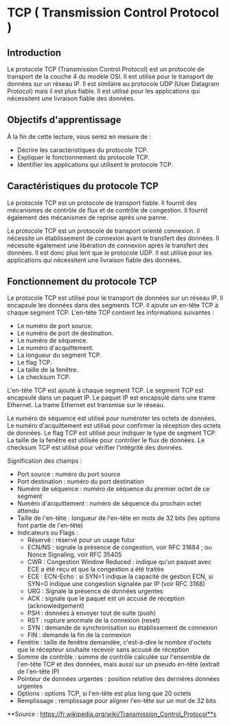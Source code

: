 # TCP ( Transmission Control Protocol )

## Introduction

Le protocole TCP (Transmission Control Protocol) est un protocole de transport de la couche 4 du modèle OSI. Il est utilisé pour le transport de données sur un réseau IP. Il est similaire au protocole UDP (User Datagram Protocol) mais il est plus fiable. Il est utilisé pour les applications qui nécessitent une livraison fiable des données.

## Objectifs d'apprentissage

À la fin de cette lecture, vous serez en mesure de :

- Décrire les caractéristiques du protocole TCP.
- Expliquer le fonctionnement du protocole TCP.
- Identifier les applications qui utilisent le protocole TCP.

## Caractéristiques du protocole TCP

Le protocole TCP est un protocole de transport fiable. Il fournit des mécanismes de contrôle de flux et de contrôle de congestion. Il fournit également des mécanismes de reprise après une panne.

Le protocole TCP est un protocole de transport orienté connexion. Il nécessite un établissement de connexion avant le transfert des données. Il nécessite également une libération de connexion après le transfert des données. Il est donc plus lent que le protocole UDP. Il est utilisé pour les applications qui nécessitent une livraison fiable des données.

## Fonctionnement du protocole TCP

Le protocole TCP est utilisé pour le transport de données sur un réseau IP. Il encapsule les données dans des segments TCP. Il ajoute un en-tête TCP à chaque segment TCP. L'en-tête TCP contient les informations suivantes :

- Le numéro de port source.
- Le numéro de port de destination.
- Le numéro de séquence.
- Le numéro d'acquittement.
- La longueur du segment TCP.
- Le flag TCP.
- La taille de la fenêtre.
- Le checksum TCP.

L'en-tête TCP est ajouté à chaque segment TCP. Le segment TCP est encapsulé dans un paquet IP. Le paquet IP est encapsulé dans une trame Ethernet. La trame Ethernet est transmise sur le réseau.

Le numéro de séquence est utilisé pour numéroter les octets de données. Le numéro d'acquittement est utilisé pour confirmer la réception des octets de données. Le flag TCP est utilisé pour indiquer le type de segment TCP. La taille de la fenêtre est utilisée pour contrôler le flux de données. Le checksum TCP est utilisé pour vérifier l'intégrité des données.

Signification des champs :

- Port source : numéro du port source
- Port destination : numéro du port destination
- Numéro de séquence : numéro de séquence du premier octet de ce segment
- Numéro d'acquittement : numéro de séquence du prochain octet attendu
- Taille de l'en-tête : longueur de l'en-tête en mots de 32 bits (les options font partie de l'en-tête)
- Indicateurs ou Flags :
  - Réservé : réservé pour un usage futur
  - ECN/NS : signale la présence de congestion, voir RFC 31684 ; ou Nonce Signaling, voir RFC 35405
  - CWR : Congestion Window Reduced : indique qu'un paquet avec ECE a été reçu et que la congestion a été traitée
  - ECE : ECN-Echo : si SYN=1 indique la capacité de gestion ECN, si SYN=0 indique une congestion signalée par IP (voir RFC 3168)
  - URG : Signale la présence de données urgentes
  - ACK : signale que le paquet est un accusé de réception (acknowledgement)
  - PSH : données à envoyer tout de suite (push)
  - RST : rupture anormale de la connexion (reset)
  - SYN : demande de synchronisation ou établissement de connexion
  - FIN : demande la fin de la connexion
- Fenêtre : taille de fenêtre demandée, c'est-à-dire le nombre d'octets que le récepteur souhaite recevoir sans accusé de réception
- Somme de contrôle : somme de contrôle calculée sur l'ensemble de l'en-tête TCP et des données, mais aussi sur un pseudo en-tête (extrait de l'en-tête IP)
- Pointeur de données urgentes : position relative des dernières données urgentes
- Options : options TCP, si l'en-tête est plus long que 20 octets
- Remplissage : remplissage pour aligner l'en-tête sur un mot de 32 bits

**Source : https://fr.wikipedia.org/wiki/Transmission_Control_Protocol**s